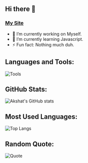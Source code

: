 ## Hi there 👋

### [My Site](https://saujix.github.io)

- 🔭 I’m currently working on Myself.
- 🌱 I’m currently learning Javascript.
- ⚡ Fun fact: Nothing much duh.

## Languages and Tools:
![Tools](https://img.shields.io/badge/Tool-Example-blue)

## GitHub Stats:
![Akshat's GitHub stats](https://github-readme-stats.vercel.app/api?username=saujix&show_icons=true&theme=radical)

## Most Used Languages:
![Top Langs](https://github-readme-stats.vercel.app/api/top-langs/?username=saujix&layout=compact)

## Random Quote:
![Quote](https://quotes-github-readme.vercel.app/api?type=horizontal)


